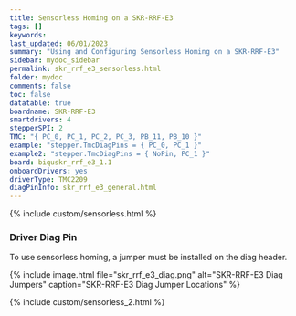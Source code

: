 ```yaml
---
title: Sensorless Homing on a SKR-RRF-E3
tags: []
keywords: 
last_updated: 06/01/2023
summary: "Using and Configuring Sensorless Homing on a SKR-RRF-E3"
sidebar: mydoc_sidebar
permalink: skr_rrf_e3_sensorless.html
folder: mydoc
comments: false
toc: false
datatable: true
boardname: SKR-RRF-E3
smartdrivers: 4
stepperSPI: 2
TMC: "{ PC_0, PC_1, PC_2, PC_3, PB_11, PB_10 }"
example: "stepper.TmcDiagPins = { PC_0, PC_1 }"
example2: "stepper.TmcDiagPins = { NoPin, PC_1 }"
board: biquskr_rrf_e3_1.1
onboardDrivers: yes
driverType: TMC2209
diagPinInfo: skr_rrf_e3_general.html
---
```


{% include custom/sensorless.html %}

### Driver Diag Pin

To use sensorless homing, a jumper must be installed on the diag header.

{% include image.html file="skr_rrf_e3_diag.png" alt="SKR-RRF-E3 Diag Jumpers" caption="SKR-RRF-E3 Diag Jumper Locations" %}

{% include custom/sensorless_2.html %}
